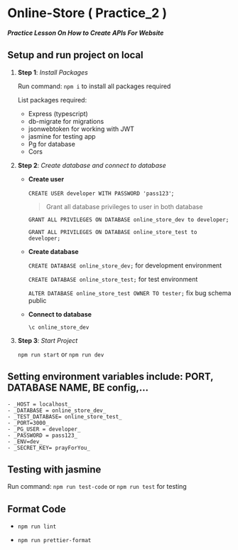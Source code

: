# Online-Store ( Practice_2 )

**_Practice Lesson On How to Create APIs For Website_**

## Setup and run project on local

1. **Step 1**: _Install Packages_

    Run command: `npm i` to install all packages required

    List packages required:

    - Express (typescript)
    - db-migrate for migrations
    - jsonwebtoken for working with JWT
    - jasmine for testing app
    - Pg for database
    - Cors

2. **Step 2**: _Create database and connect to database_

    - **Create user**

        `CREATE USER developer WITH PASSWORD 'pass123'`;

        > Grant all database privileges to user in both database

        `GRANT ALL PRIVILEGES ON DATABASE online_store_dev to developer;`

        `GRANT ALL PRIVILEGES ON DATABASE online_store_test to developer;`

    - **Create database**

        `CREATE DATABASE online_store_dev;` for development environment

        `CREATE DATABASE online_store_test;` for test environment

        `ALTER DATABASE online_store_test OWNER TO tester;` fix bug schema public

    - **Connect to database**

        `\c online_store_dev`

3. **Step 3**: _Start Project_

    `npm run start` or `npm run dev`

## Setting environment variables include: PORT, DATABASE NAME, BE config,...

    - _HOST = localhost_
    - _DATABASE = online_store_dev_
    - _TEST_DATABASE= online_store_test_
    - _PORT=3000_
    - _PG_USER = developer_
    - _PASSWORD = pass123_
    - _ENV=dev_
    - _SECRET_KEY= prayForYou_

## Testing with jasmine

Run command: `npm run test-code` or `npm run test` for testing

## Format Code

-   `npm run lint`

-   `npm run prettier-format`
